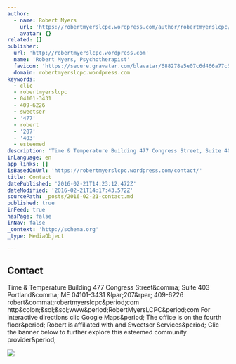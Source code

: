 ```yaml
---
author:
  - name: Robert Myers
    url: 'https://robertmyerslcpc.wordpress.com/author/robertmyerslcpc/'
    avatar: {}
related: []
publisher:
  url: 'http://robertmyerslcpc.wordpress.com'
  name: 'Robert Myers, Psychotherapist'
  favicon: 'https://secure.gravatar.com/blavatar/688278e5e07c6d466a77c5f589a7596f?s=16'
  domain: robertmyerslcpc.wordpress.com
keywords:
  - clic
  - robertmyerslcpc
  - 04101-3431
  - 409-6226
  - sweetser
  - '477'
  - robert
  - '207'
  - '403'
  - esteemed
description: 'Time & Temperature Building 477 Congress Street, Suite 403 Portland, ME 04101-3431 (207) 409-6226 robert@robertmyerslcpc.com http://www.RobertMyersLCPC.com For interactive directions clic Google Maps. The office is on the fourth floor. Robert is affiliated with and Sweetser Services. Clic the banner below to further explore this esteemed community provider.'
inLanguage: en
app_links: []
isBasedOnUrl: 'https://robertmyerslcpc.wordpress.com/contact/'
title: Contact
datePublished: '2016-02-21T14:23:12.472Z'
dateModified: '2016-02-21T14:17:43.572Z'
sourcePath: _posts/2016-02-21-contact.md
published: true
inFeed: true
hasPage: false
inNav: false
_context: 'http://schema.org'
_type: MediaObject

---
```

<article style=""><h1>Contact</h1><p>Time &amp; Temperature Building 477 Congress Street&amp;comma; Suite 403 Portland&amp;comma; ME 04101-3431 &amp;lpar;207&amp;rpar; 409-6226 robert&amp;commat;robertmyerslcpc&amp;period;com http&amp;colon;&amp;sol;&amp;sol;www&amp;period;RobertMyersLCPC&amp;period;com For interactive directions clic Google Maps&amp;period; The office is on the fourth floor&amp;period; Robert is affiliated with and Sweetser Services&amp;period; Clic the banner below to further explore this esteemed community provider&amp;period;</p><img src="https://robertmyerslcpc.files.wordpress.com/2012/02/office-current.jpg?w=549&amp;h=309" /></article>